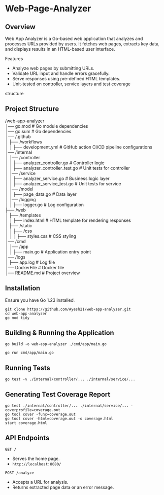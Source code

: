 # Web-Page-Analyzer
## Overview

Web App Analyzer is a Go-based web application that analyzes and processes URLs provided by users. It fetches web pages, extracts key data, and displays results in an HTML-based user interface.

Features

* Analyze web pages by submitting URLs.
* Validate URL input and handle errors gracefully.
* Serve responses using pre-defined HTML templates.
* Unit-tested on controller, service layers and test coverage

structure 

## Project Structure

/web-app-analyzer  
│── go.mod                  # Go module dependencies  
│── go.sum                  # Go dependencies   
│── /.github  
│   ├── /workflows  
│   │   ├── development.yml   # GitHub action CI/CD pipeline configurations  
│── /internal  
│   │── /controller  
│   │   ├── analyzer_controller.go          # Controller logic  
│   │   ├── analyzer_controller_test.go     # Unit tests for controller  
│   │── /service  
│   │   ├── analyzer_service.go             # Business logic layer  
│   │   ├── analyzer_service_test.go        # Unit tests for service  
│   │── /model  
│   │   ├── page_data.go                    # Data layer  
│   │── /logging  
│   │   ├── logger.go                      # Log configuration      
├── /web  
│   ├── /templates  
│   │   ├── index.html                       # HTML template for rendering responses      
│   ├── /static   
│   │   ├── /css   
│   │   │   ├── styles.css                     # CSS styling     
│── /cmd  
│   │── /app  
│   │   ├── main.go                 # Application entry point  
│── /logs  
│   ├── app.log                             # Log file  
│── DockerFile                 # Docker file  
│── README.md                  # Project overview  


## Installation
Ensure you have Go 1.23 installed.
```
git clone https://github.com/Ayesh21/web-app-analyzer.git
cd web-app-analyzer
go mod tidy
```
## Building & Running the Application
`go build -o web-app-analyzer ./cmd/app/main.go`

`go run cmd/app/main.go`

## Running Tests
`go test -v ./internal/controller/... ./internal/service/...`

## Generating Test Coverage Report
```
go test ./internal/controller/... ./internal/service/... -coverprofile=coverage.out
go tool cover -func=coverage.out
go tool cover -html=coverage.out -o coverage.html
start coverage.html
```
## API Endpoints
`GET /`

* Serves the home page.
* `http://localhost:8080/`

`POST /analyze`

* Accepts a URL for analysis.
* Returns extracted page data or an error message.










